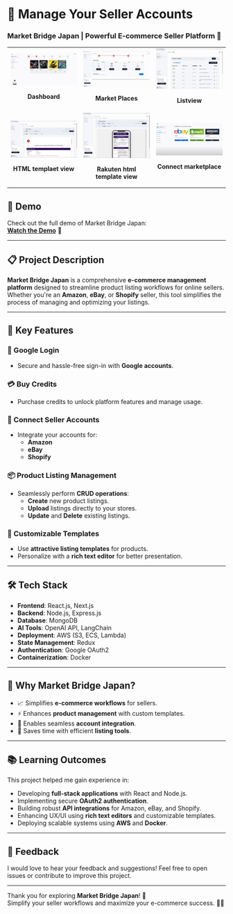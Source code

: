 # 🛒 Manage Your Seller Accounts  
### Market Bridge Japan | Powerful E-commerce Seller Platform 🚀  

<table>
  <tr>
    <td width="33%">
      <img src="https://github.com/tanvirhasan2019/Project-Documentation/blob/main/market-bridge-japan/images/marketplace-manager.png?raw=true" alt="Dashboard View" />
      <p align="center"><b>Dashboard</b></p>
    </td>
    <td width="33%">
      <img src="https://github.com/tanvirhasan2019/Project-Documentation/blob/main/market-bridge-japan/images/Screenshot%202025-10-11%20115319.png?raw=true" alt="Product Manager" />
      <p align="center"><b>Market Places</b></p>
    </td>
    <td width="33%">
      <img src="https://github.com/tanvirhasan2019/Project-Documentation/blob/main/market-bridge-japan/images/pc-version-lists.png?raw=true" alt="Template Editor" />
      <p align="center"><b>Listview</b></p>
    </td>
  </tr>
  <tr>
    <td width="33%">
      <img src="https://github.com/tanvirhasan2019/Project-Documentation/blob/main/market-bridge-japan/images/pc-version-view.png?raw=true" alt="Listing Creator" />
      <p align="center"><b>HTML templaet view</b></p>
    </td>
     <td width="33%">
      <img src="https://github.com/tanvirhasan2019/Project-Documentation/blob/main/market-bridge-japan/images/Screenshot%202025-10-11%20115214.png?raw=true" alt="Account Integration" />
      <p align="center"><b>Rakuten html template view</b></p>
    </td>
     <td width="33%">
      <img src="https://github.com/tanvirhasan2019/Project-Documentation/blob/main/market-bridge-japan/images/connect%20marketplace.png?raw=true" alt="Listing Creator" />
      <p align="center"><b>Connect marketplace</b></p>
    </td>
  </tr>
</table>


## 🎥 Demo  

Check out the full demo of Market Bridge Japan:  
[**Watch the Demo**](https://youtu.be/0GSdY36gLWo) 👀

---

## 📋 Project Description  

**Market Bridge Japan** is a comprehensive **e-commerce management platform** designed to streamline product listing workflows for online sellers. Whether you're an **Amazon**, **eBay**, or **Shopify** seller, this tool simplifies the process of managing and optimizing your listings.

---

## 🚀 Key Features  

### 🔑 Google Login  
- Secure and hassle-free sign-in with **Google accounts**.

### 💳 Buy Credits  
- Purchase credits to unlock platform features and manage usage.

### 🔗 Connect Seller Accounts  
- Integrate your accounts for:  
  - **Amazon**  
  - **eBay**  
  - **Shopify**

### 📦 Product Listing Management  
- Seamlessly perform **CRUD operations**:  
  - **Create** new product listings.  
  - **Upload** listings directly to your stores.  
  - **Update** and **Delete** existing listings.

### 🎨 Customizable Templates  
- Use **attractive listing templates** for products.  
- Personalize with a **rich text editor** for better presentation.

---

## 🛠️ Tech Stack  

- **Frontend**: React.js, Next.js  
- **Backend**: Node.js, Express.js  
- **Database**: MongoDB  
- **AI Tools**: OpenAI API, LangChain  
- **Deployment**: AWS (S3, ECS, Lambda)  
- **State Management**: Redux  
- **Authentication**: Google OAuth2  
- **Containerization**: Docker  

---

## 🌟 Why Market Bridge Japan?  

- 📈 Simplifies **e-commerce workflows** for sellers.  
- ⚡ Enhances **product management** with custom templates.  
- 🔗 Enables seamless **account integration**.  
- 💼 Saves time with efficient **listing tools**.  

---

## 📚 Learning Outcomes  

This project helped me gain experience in:  
- Developing **full-stack applications** with React and Node.js.  
- Implementing secure **OAuth2 authentication**.  
- Building robust **API integrations** for Amazon, eBay, and Shopify.  
- Enhancing UX/UI using **rich text editors** and customizable templates.  
- Deploying scalable systems using **AWS** and **Docker**.  


---

## 🤝 Feedback  

I would love to hear your feedback and suggestions! Feel free to open issues or contribute to improve this project.  

---

Thank you for exploring **Market Bridge Japan**! 🚀  
Simplify your seller workflows and maximize your e-commerce success. 🛒✨  
